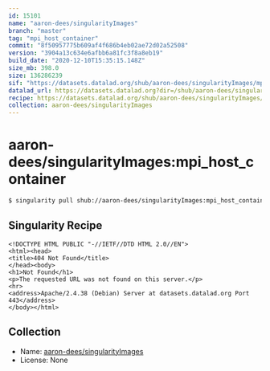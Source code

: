 ```yaml
---
id: 15101
name: "aaron-dees/singularityImages"
branch: "master"
tag: "mpi_host_container"
commit: "8f50957775b609af4f686b4eb02ae72d02a52508"
version: "3904a13c634e6afbb6a81fc3f8a8eb19"
build_date: "2020-12-10T15:35:15.148Z"
size_mb: 398.0
size: 136286239
sif: "https://datasets.datalad.org/shub/aaron-dees/singularityImages/mpi_host_container/2020-12-10-8f509577-3904a13c/3904a13c634e6afbb6a81fc3f8a8eb19.sif"
datalad_url: https://datasets.datalad.org?dir=/shub/aaron-dees/singularityImages/mpi_host_container/2020-12-10-8f509577-3904a13c/
recipe: https://datasets.datalad.org/shub/aaron-dees/singularityImages/mpi_host_container/2020-12-10-8f509577-3904a13c/Singularity
collection: aaron-dees/singularityImages
---
```


# aaron-dees/singularityImages:mpi_host_container

```bash
$ singularity pull shub://aaron-dees/singularityImages:mpi_host_container
```

## Singularity Recipe

```singularity
<!DOCTYPE HTML PUBLIC "-//IETF//DTD HTML 2.0//EN">
<html><head>
<title>404 Not Found</title>
</head><body>
<h1>Not Found</h1>
<p>The requested URL was not found on this server.</p>
<hr>
<address>Apache/2.4.38 (Debian) Server at datasets.datalad.org Port 443</address>
</body></html>
```

## Collection

 - Name: [aaron-dees/singularityImages](https://github.com/aaron-dees/singularityImages)
 - License: None

